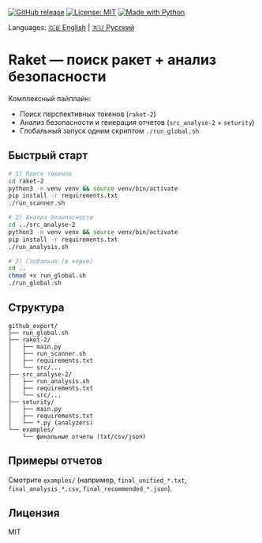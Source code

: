 [![GitHub release](https://img.shields.io/github/v/release/BlackPhoenix-gif/DexScreener-Rocket-Analyzer)](https://github.com/BlackPhoenix-gif/DexScreener-Rocket-Analyzer/releases)
[![License: MIT](https://img.shields.io/badge/License-MIT-green.svg)](LICENSE)
[![Made with Python](https://img.shields.io/badge/Python-3.10%2B-blue.svg)](https://www.python.org/)

Languages: [🇬🇧 English](README.en.md) | [🇷🇺 Русский](README.ru.md)


# Raket — поиск ракет + анализ безопасности

Комплексный пайплайн:
- Поиск перспективных токенов (`raket-2`)
- Анализ безопасности и генерация отчетов (`src_analyse-2` + `seturity`)
- Глобальный запуск одним скриптом `./run_global.sh`

## Быстрый старт

```bash
# 1) Поиск токенов
cd raket-2
python3 -m venv venv && source venv/bin/activate
pip install -r requirements.txt
./run_scanner.sh

# 2) Анализ безопасности
cd ../src_analyse-2
python3 -m venv venv && source venv/bin/activate
pip install -r requirements.txt
./run_analysis.sh

# 3) Глобально (в корне)
cd ..
chmod +x run_global.sh
./run_global.sh
```

## Структура

```
github_export/
├── run_global.sh
├── raket-2/
│   ├── main.py
│   ├── run_scanner.sh
│   ├── requirements.txt
│   └── src/...
├── src_analyse-2/
│   ├── run_analysis.sh
│   ├── requirements.txt
│   └── src/...
├── seturity/
│   ├── main.py
│   ├── requirements.txt
│   └── *.py (analyzers)
└── examples/
    └── финальные отчеты (txt/csv/json)
```

## Примеры отчетов

Смотрите `examples/` (например, `final_unified_*.txt`, `final_analysis_*.csv`, `final_recommended_*.json`).

## Лицензия

MIT
